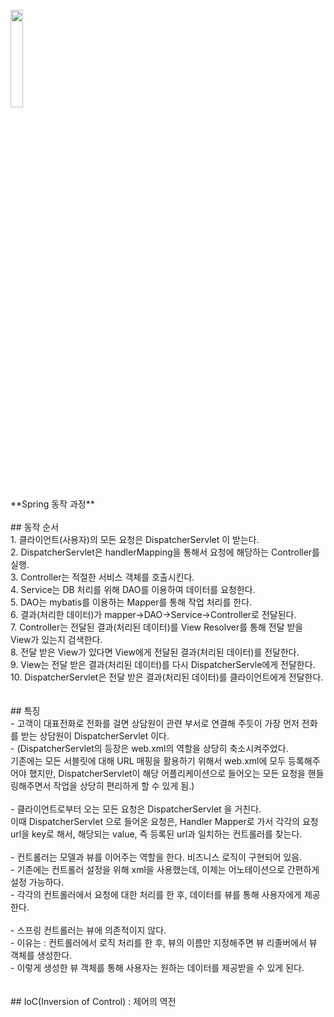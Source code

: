 <br>
<img src="./img/Spring_Sequence.PNG" width = 20%><br>**Spring 동작 과정**</img>
<br>
<br>
## 동작 순서 <br>
1. 클라이언트(사용자)의 모든 요청은 DispatcherServlet 이 받는다. <br>
2. DispatcherServlet은 handlerMapping을 통해서 요청에 해당하는 Controller를 실행. <br>
3. Controller는 적절한 서비스 객체를 호출시킨다. <br>
4. Service는 DB 처리를 위해 DAO를 이용하여 데이터를 요청한다. <br>
5. DAO는 mybatis를 이용하는 Mapper를 통해 작업 처리를 한다. <br>
6. 결과(처리한 데이터)가 mapper->DAO->Service->Controller로 전달된다. <br>
7. Controller는 전달된 결과(처리된 데이터)를 View Resolver를 통해 전달 받을 View가 있는지 검색한다. <br>
8. 전달 받은 View가 있다면 View에게 전달된 결과(처리된 데이터)를 전달한다. <br>
9. View는 전달 받은 결과(처리된 데이터)를 다시 DispatcherServle에게 전달한다. <br>
10. DispatcherServlet은 전달 받은 결과(처리된 데이터)를 클라이언트에게 전달한다. <br>
<br>
<br>
## 특징 <br>
- 고객이 대표전화로 전화를 걸면 상담원이 관련 부서로 연결해 주듯이 가장 먼저 전화를 받는 상담원이 DispatcherServlet 이다. <br>
- (DispatcherServlet의 등장은 web.xml의 역할을 상당히 축소시켜주었다. <br>
   기존에는 모든 서블릿에 대해 URL 매핑을 활용하기 위해서 web.xml에 모두 등록해주어야 했지만, DispatcherServlet이 해당 어플리케이션으로 들어오는 모든 요청을 핸들링해주면서 작업을 상당히 편리하게 할 수 있게 됨.) <br>
   <br>
- 클라이언트로부터 오는 모든 요청은 DispatcherServlet 을 거친다. <br>
  이때 DispatcherServlet 으로 들어온 요청은, Handler Mapper로 가서 각각의 요청 url을 key로 해서, 해당되는 value, 즉 등록된 url과 일치하는 컨트롤러를 찾는다. <br>
<br>
- 컨트롤러는 모델과 뷰를 이어주는 역할을 한다. 비즈니스 로직이 구현되어 있음. <br>
- 기존에는 컨트롤러 설정을 위해 xml을 사용했는데, 이제는 어노테이션으로 간편하게 설정 가능하다. <br>
- 각각의 컨트롤러에서 요청에 대한 처리를 한 후, 데이터를 뷰를 통해 사용자에게 제공한다. <br>
<br>
- 스프링 컨트롤러는 뷰에 의존적이지 않다. <br>
- 이유는 : 컨트롤러에서 로직 처리를 한 후, 뷰의 이름만 지정해주면 뷰 리졸버에서 뷰 객체를 생성한다. <br>
- 이렇게 생성한 뷰 객체를 통해 사용자는 원하는 데이터를 제공받을 수 있게 된다. <br>
<br>
<br>
## IoC(Inversion of Control) : 제어의 역전 <br>
